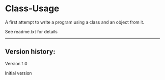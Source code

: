 # Class-Usage
A first attempt to write a program using a class and an object from it.

See readme.txt for details

---------------

Version history:
---------

Version 1.0

Initial version
